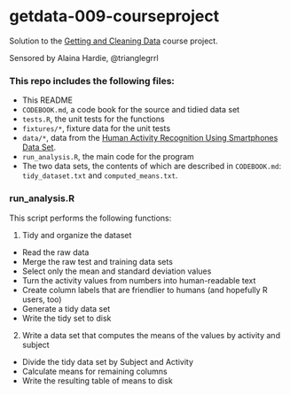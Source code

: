 # getdata-009-courseproject

Solution to the [Getting and Cleaning Data](https://class.coursera.org/getdata-009/) course project.

Sensored by Alaina Hardie, @trianglegrrl

### This repo includes the following files:

* This README
* `CODEBOOK.md`, a code book for the source and tidied data set
* `tests.R`, the unit tests for the functions
* `fixtures/*`, fixture data for the unit tests
* `data/*`, data from the [Human Activity Recognition Using Smartphones Data Set](http://archive.ics.uci.edu/ml/datasets/Human+Activity+Recognition+Using+Smartphones).
* `run_analysis.R`, the main code for the program
* The two data sets, the contents of which are described in `CODEBOOK.md`: `tidy_dataset.txt` and `computed_means.txt`. 

### run_analysis.R

This script performs the following functions:

1. Tidy and organize the dataset
 * Read the raw data
 * Merge the raw test and training data sets
 * Select only the mean and standard deviation values
 * Turn the activity values from numbers into human-readable text
 * Create column labels that are friendlier to humans (and hopefully R users, too)
 * Generate a tidy data set
 * Write the tidy set to disk

2. Write a data set that computes the means of the values by activity and subject
 * Divide the tidy data set by Subject and Activity
 * Calculate means for remaining columns
 * Write the resulting table of means to disk
